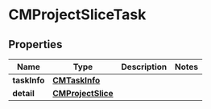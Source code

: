 

# CMProjectSliceTask


## Properties

| Name | Type | Description | Notes |
|------------ | ------------- | ------------- | -------------|
|**taskInfo** | [**CMTaskInfo**](CMTaskInfo.md) |  |  |
|**detail** | [**CMProjectSlice**](CMProjectSlice.md) |  |  |



